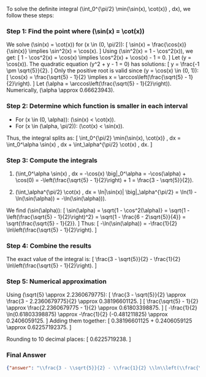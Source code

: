 To solve the definite integral \(\int_0^{\pi/2} \min\{\sin(x), \cot(x)\} \, dx\), we follow these steps:

### Step 1: Find the point where \(\sin(x) = \cot(x)\)
We solve \(\sin(x) = \cot(x)\) for \(x \in (0, \pi/2)\):
\[
\sin(x) = \frac{\cos(x)}{\sin(x)} \implies \sin^2(x) = \cos(x).
\]
Using \(\sin^2(x) = 1 - \cos^2(x)\), we get:
\[
1 - \cos^2(x) = \cos(x) \implies \cos^2(x) + \cos(x) - 1 = 0.
\]
Let \(y = \cos(x)\). The quadratic equation \(y^2 + y - 1 = 0\) has solutions:
\[
y = \frac{-1 \pm \sqrt{5}}{2}.
\]
Only the positive root is valid since \(y = \cos(x) \in (0, 1)\):
\[
\cos(x) = \frac{\sqrt{5} - 1}{2} \implies x = \arccos\left(\frac{\sqrt{5} - 1}{2}\right).
\]
Let \(\alpha = \arccos\left(\frac{\sqrt{5} - 1}{2}\right)\). Numerically, \(\alpha \approx 0.66623943\).

### Step 2: Determine which function is smaller in each interval
- For \(x \in (0, \alpha)\): \(\sin(x) < \cot(x)\).
- For \(x \in (\alpha, \pi/2)\): \(\cot(x) < \sin(x)\).

Thus, the integral splits as:
\[
\int_0^{\pi/2} \min\{\sin(x), \cot(x)\} \, dx = \int_0^\alpha \sin(x) \, dx + \int_\alpha^{\pi/2} \cot(x) \, dx.
\]

### Step 3: Compute the integrals
1. \(\int_0^\alpha \sin(x) \, dx = -\cos(x) \big|_0^\alpha = -\cos(\alpha) + \cos(0) = -\left(\frac{\sqrt{5} - 1}{2}\right) + 1 = \frac{3 - \sqrt{5}}{2}\).

2. \(\int_\alpha^{\pi/2} \cot(x) \, dx = \ln|\sin(x)| \big|_\alpha^{\pi/2} = \ln(1) - \ln(\sin(\alpha)) = -\ln(\sin(\alpha))\).

We find \(\sin(\alpha)\):
\[
\sin(\alpha) = \sqrt{1 - \cos^2(\alpha)} = \sqrt{1 - \left(\frac{\sqrt{5} - 1}{2}\right)^2} = \sqrt{1 - \frac{6 - 2\sqrt{5}}{4}} = \sqrt{\frac{\sqrt{5} - 1}{2}}.
\]
Thus:
\[
-\ln(\sin(\alpha)) = -\frac{1}{2} \ln\left(\frac{\sqrt{5} - 1}{2}\right).
\]

### Step 4: Combine the results
The exact value of the integral is:
\[
\frac{3 - \sqrt{5}}{2} - \frac{1}{2} \ln\left(\frac{\sqrt{5} - 1}{2}\right).
\]

### Step 5: Numerical approximation
Using \(\sqrt{5} \approx 2.2360679775\):
\[
\frac{3 - \sqrt{5}}{2} \approx \frac{3 - 2.2360679775}{2} \approx 0.38196601125.
\]
\[
\frac{\sqrt{5} - 1}{2} \approx \frac{2.2360679775 - 1}{2} \approx 0.61803398875.
\]
\[
-\frac{1}{2} \ln(0.61803398875) \approx -\frac{1}{2} (-0.481211825) \approx 0.2406059125.
\]
Adding them together:
\[
0.38196601125 + 0.2406059125 \approx 0.62257192375.
\]

Rounding to 10 decimal places:
\[
0.6225719238.
\]

### Final Answer
```json
{"answer": "\\frac{3 - \\sqrt{5}}{2} - \\frac{1}{2} \\ln\\left(\\frac{\\sqrt{5} - 1}{2}\\right)", "numerical_answer": "0.6225719238"}
```